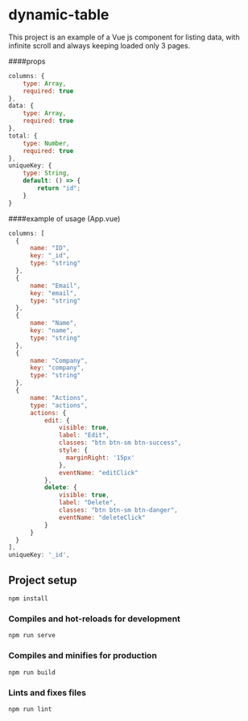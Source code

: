 # dynamic-table

This project is an example of a Vue js component for listing data, with infinite scroll and always keeping loaded only 
3 pages.

####props
```javascript
columns: {
    type: Array,
    required: true
},
data: {
    type: Array,
    required: true
},
total: {
    type: Number,
    required: true
},
uniqueKey: {
    type: String,
    default: () => {
        return "id";
    }
}
```
####example of usage (App.vue)
```javascript
columns: [
  {
      name: "ID",
      key: "_id",
      type: "string"
  },
  {
      name: "Email",
      key: "email",
      type: "string"
  },
  {
      name: "Name",
      key: "name",
      type: "string"
  },
  {
      name: "Company",
      key: "company",
      type: "string"
  },
  {
      name: "Actions",
      type: "actions",
      actions: {
          edit: {
              visible: true,
              label: "Edit",
              classes: "btn btn-sm btn-success",
              style: {
                marginRight: '15px'
              },
              eventName: "editClick"
          },
          delete: {
              visible: true,
              label: "Delete",
              classes: "btn btn-sm btn-danger",
              eventName: "deleteClick"
          }
      }
  }
],
uniqueKey: '_id',
```

## Project setup
```
npm install
```

### Compiles and hot-reloads for development
```
npm run serve
```

### Compiles and minifies for production
```
npm run build
```

### Lints and fixes files
```
npm run lint
```